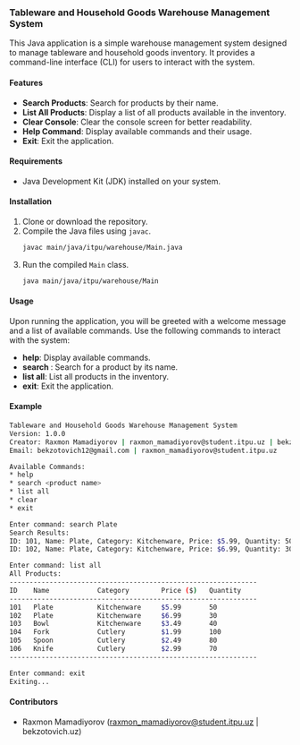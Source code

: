 ### Tableware and Household Goods Warehouse Management System

This Java application is a simple warehouse management system designed to manage tableware and household goods inventory. It provides a command-line interface (CLI) for users to interact with the system.

#### Features

- **Search Products**: Search for products by their name.
- **List All Products**: Display a list of all products available in the inventory.
- **Clear Console**: Clear the console screen for better readability.
- **Help Command**: Display available commands and their usage.
- **Exit**: Exit the application.

#### Requirements

- Java Development Kit (JDK) installed on your system.

#### Installation

1. Clone or download the repository.
2. Compile the Java files using `javac`.
   ```bash
   javac main/java/itpu/warehouse/Main.java
   ```
3. Run the compiled `Main` class.
   ```bash
   java main/java/itpu/warehouse/Main
   ```

#### Usage

Upon running the application, you will be greeted with a welcome message and a list of available commands. Use the following commands to interact with the system:

- **help**: Display available commands.
- **search <product name>**: Search for a product by its name.
- **list all**: List all products in the inventory.
- **exit**: Exit the application.

#### Example

```bash
Tableware and Household Goods Warehouse Management System
Version: 1.0.0
Creator: Raxmon Mamadiyorov | raxmon_mamadiyorov@student.itpu.uz | bekzotovich.uz
Email: bekzotovich12@gmail.com | raxmon_mamadiyorov@student.itpu.uz

Available Commands:
* help
* search <product name>
* list all
* clear
* exit

Enter command: search Plate
Search Results:
ID: 101, Name: Plate, Category: Kitchenware, Price: $5.99, Quantity: 50
ID: 102, Name: Plate, Category: Kitchenware, Price: $6.99, Quantity: 30

Enter command: list all
All Products:
--------------------------------------------------------------
ID    Name            Category        Price ($)   Quantity
--------------------------------------------------------------
101   Plate           Kitchenware     $5.99       50
102   Plate           Kitchenware     $6.99       30
103   Bowl            Kitchenware     $3.49       40
104   Fork            Cutlery         $1.99       100
105   Spoon           Cutlery         $2.49       80
106   Knife           Cutlery         $2.99       70
--------------------------------------------------------------

Enter command: exit
Exiting...
```

#### Contributors

- Raxmon Mamadiyorov (raxmon_mamadiyorov@student.itpu.uz | bekzotovich.uz)
